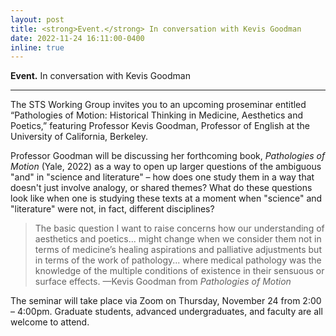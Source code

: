 ```yaml
---
layout: post
title: <strong>Event.</strong> In conversation with Kevis Goodman
date: 2022-11-24 16:11:00-0400
inline: true
---
```


<strong>Event.</strong> In conversation with Kevis Goodman

***
The STS Working Group invites you to an upcoming proseminar entitled “Pathologies of Motion: Historical Thinking in Medicine, Aesthetics and Poetics,” featuring Professor Kevis Goodman, Professor of English at the University of California, Berkeley.

Professor Goodman will be discussing her forthcoming book, *Pathologies of Motion* (Yale, 2022) as a way to open up larger questions of the ambiguous "and" in "science and literature" – how does one study them in a way that doesn't just involve analogy, or shared themes? What do these questions look like when one is studying these texts at a moment when "science" and "literature" were not, in fact, different disciplines?

> The basic question I want to raise concerns how our understanding of aesthetics and poetics... might change when we consider them not in terms of medicine’s healing aspirations and palliative adjustments but in terms of the work of pathology... where medical pathology was the knowledge of the multiple conditions of existence in their sensuous or surface effects.
> —Kevis Goodman from *Pathologies of Motion*

The seminar will take place via Zoom on Thursday, November 24 from 2:00 – 4:00pm. Graduate students, advanced undergraduates, and faculty are all welcome to attend.
